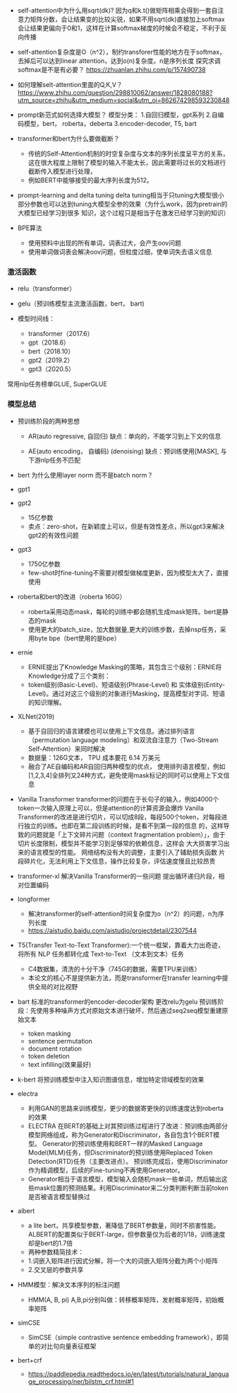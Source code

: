 - self-attention中为什么用sqrt(dk)?
    因为q和k.t()做矩阵相乘会得到一套自注意力矩阵分数，会让结果变的比较尖锐，如果不用sqrt(dk)直接加上softmax会让结果更偏向于0和1，这样在计算softmax梯度的时候会不稳定，不利于反向传播


- self-attention复杂度是O（n^2），制约transforer性能的地方在于softmax，去掉后可以达到linear attention，达到o(n)复杂度。n是序列长度
探究求调softmax是不是有必要？ https://zhuanlan.zhihu.com/p/157490738


- 如何理解selt-attention里面的Q,K,V？
https://www.zhihu.com/question/298810062/answer/1828080188?utm_source=zhihu&utm_medium=social&utm_oi=862674298593230848


- prompt新范式如何选择大模型？
    模型分类：
        1.自回归模型，gpt系列
        2.自编码模型，bert， roberta，deberta
        3.encoder-decoder, T5, bart


- transformer和bert为什么要做截断？
  - 传统的Self-Attention机制的时空复杂度与文本的序列长度呈平方的关系，这在很大程度上限制了模型的输入不能太长，因此需要将过长的文档进行截断传入模型进行处理，
  - 例如BERT中能够接受的最大序列长度为512。

- prompt-learning and delta tuning
    delta tuning相当于只tuning大模型很小部分参数也可以达到tuning大模型全参的效果（为什么work，因为pretrain的大模型已经学习到很多
    知识，这个过程只是相当于在激发已经学习到的知识）


- BPE算法
    - 使用预料中出现的所有单词，词表过大，会产生oov问题
    - 使用单词做词表会解决oov问题，但粒度过细，使单词失去语义信息


### 激活函数
- relu（transformer）
- gelu（预训练模型主流激活函数，bert， bart)



- 模型时间线：
  - transformer（2017.6）
  - gpt（2018.6）
  - bert（2018.10）
  - gpt2（2019.2）
  - gpt3（2020.5）



常用nlp任务榜单GLUE, SuperGLUE

### 模型总结
- 预训练阶段的两种思想
  - AR(auto regressive, 自回归)
      缺点：单向的，不能学习到上下文的信息

  - AE(auto encoding， 自编码) (denoising)
      缺点：预训练使用[MASK], 与下游nlp任务不匹配


- bert
    为什么使用layer norm 而不是batch norm？

- gpt1

- gpt2
  - 15亿参数
  - 卖点：zero-shot，在新颖度上可以，但是有效性差点，所以gpt3来解决gpt2的有效性问题

- gpt3
  - 1750亿参数
  - few-shot时fine-tuning不需要对模型做梯度更新，因为模型太大了，直接使用

- roberta和bert的改进（roberta 160G）
    - roberta采用动态mask，每轮的训练中都会随机生成mask矩阵。bert是静态的mask
    - 使用更大的batch_size，加大数据量,更大的训练步数，去掉nsp任务，采用byte bpe（bert使用的是bpe）

- ernie
  - ERNIE提出了Knowledge Masking的策略，其包含三个级别：ERNIE将Knowledge分成了三个类别：
  - token级别(Basic-Level)、短语级别(Phrase-Level) 和 实体级别(Entity-Level)。通过对这三个级别的对象进行Masking，提高模型对字词、短语的知识理解。


- XLNet(2019)
    - 基于自回归的语言建模也可以使用上下文信息。通过排列语言（permutation language modeling）和双流自注意力（Two-Stream Self-Attention）来同时解决
    - 数据量：126G文本， TPU 成本要花 6.14 万美元
    - 融合了AE自编码和AR自回归两种模型的优点， 使用排列语言模型，例如[1,2,3,4]全排列又24种方式，避免使用mask标记的同时可以使用上下文信息
  

    

- Vanilla Transformer
    transformer的问题在于长句子的输入，例如4000个token一次输入原理上可以，但是attention的计算资源会爆炸
    Vanilla Transformer的改进是进行切片，可以切成8段，每段500个token，对每段进行独立的训练。也即在第二段训练的时候，是看不到第一段的信息
的，这样导致的问题就是「上下文碎片问题（context fragmentation problem）」，由于切片长度限制，模型并不能学习到足够常的依赖信息，这样会
大大损害学习出来的语言模型的性能。
    网络结构没有大的调整，主要引入了辅助损失函数
    片段碎片化，无法利用上下文信息，操作比较复杂，评估速度慢且比较昂贵


- transformer-xl
    解决Vanilla Transformer的一些问题
    提出循环递归片段，相对位置编码

- longformer
  - 解决transformer的self-attention时间复杂度为o（n^2）的问题，n为序列长度
  - https://aistudio.baidu.com/aistudio/projectdetail/2307544


- T5(Transfer Text-to-Text Transformer):一个统一框架，靠着大力出奇迹，将所有 NLP 任务都转化成 Text-to-Text （文本到文本）任务
    - C4数据集，清洗的十分干净（745G的数据，需要TPU来训练）
    - 本论文的核心不是提供新方法，而是transformer在transfer learning中提供全局的对比视野


- bart
    标准的transformer的encoder-decoder架构
    更改relu为gelu
    预训练阶段：先使用多种噪声方式对原始文本进行破坏，然后通过seq2seq模型重建原始文本
    - token masking
    - sentence permutation
    - document rotation
    - token deletion
    - text infilling(效果最好)


- k-bert
    将预训练模型中注入知识图谱信息，增加特定领域模型的效果

- electra
  - 利用GAN的思路来训练模型，更少的数据寄更快的训练速度达到roberta的效果
  - ELECTRA 在BERT的基础上对其预训练过程进行了改进：预训练由两部分模型网络组成，称为Generator和Discriminator，各自包含1个BERT模型。
  Generator的预训练使用和BERT一样的Masked Language Model(MLM)任务，但Discriminator的预训练使用Replaced Token Detection(RTD)任务（主要改进点）。
  预训练完成后，使用Discriminator作为精调模型，后续的Fine-tuning不再使用Generator。
  - Generator相当于语言模型，模型输入会随机mask一些单词，然后输出这些mask位置的预测结果。利用Discriminator来二分类判断判断当前token是否被语言模型替换过

- albert
  - a lite bert，共享模型参数，著降低了BERT参数量，同时不损害性能。ALBERT的配置类似于BERT-large，但参数量仅为后者的1/18，训练速度却是bert的1.7倍
  - 两种参数精简技术：
  - 1.词嵌入矩阵进行因式分解，将一个大的词嵌入矩阵分截为两个小矩阵
  - 2.交叉层的参数共享


- HMM模型：解决文本序列的标注问题
  - HMM(A, B, pi)   A,B,pi分别叫做：转移概率矩阵，发射概率矩阵，初始概率矩阵


- simCSE
  - SimCSE（simple contrastive sentence embedding framework），即简单的对比句向量表征框架

- bert+crf
  - https://paddlepedia.readthedocs.io/en/latest/tutorials/natural_language_processing/ner/bilstm_crf.html#1